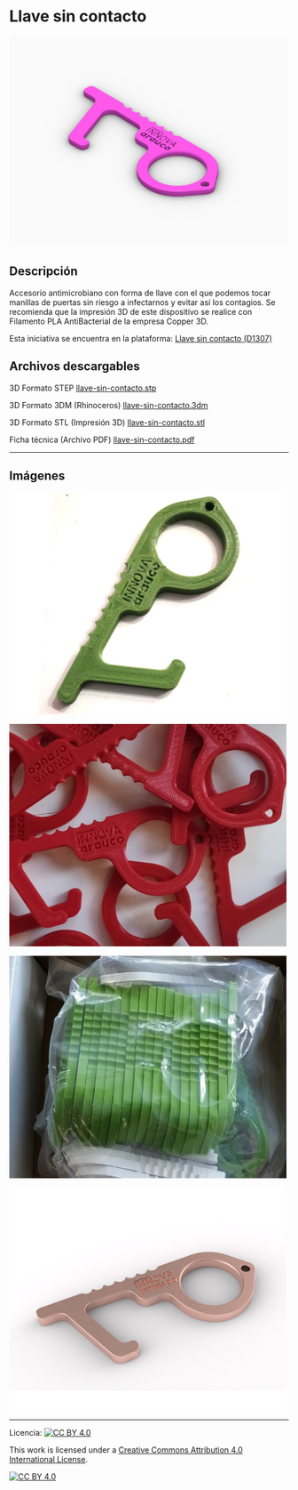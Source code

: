 # Llave sin contacto

![Llave sin contacto](/llave-sin-contacto/images/llave-sin-contacto-1.jpg)

## Descripción

Accesorio antimicrobiano con forma de llave con el que podemos tocar manillas de puertas sin riesgo a infectarnos y evitar así los contagios. Se recomienda que la impresión 3D de este dispositivo se realice con Filamento PLA AntiBacterial de la empresa Copper 3D. 

Esta iniciativa se encuentra en la plataforma:
[Llave sin contacto (D1307)](https://arauco.brightidea.com/D1307)

## Archivos descargables

3D Formato STEP 
[llave-sin-contacto.stp](https://github.com/josemagr95/covid-innovarauco/raw/master/llave-sin-contacto/cad/step/llave-sin-contacto.stp)

3D Formato 3DM (Rhinoceros) 
[llave-sin-contacto.3dm](https://github.com/josemagr95/covid-innovarauco/raw/master/llave-sin-contacto/cad/3dm/llave-sin-contacto.3dm)

3D Formato STL (Impresión 3D) 
[llave-sin-contacto.stl](https://github.com/josemagr95/covid-innovarauco/raw/master/llave-sin-contacto/cad/stl/llave-sin-contacto.stl)

Ficha técnica (Archivo PDF) 
[llave-sin-contacto.pdf](https://github.com/josemagr95/covid-innovarauco/raw/master/llave-sin-contacto/docs/llave-sin-contacto.pdf)  

***

## Imágenes

![Llave sin contacto](/llave-sin-contacto/images/llave-sin-contacto-2.jpg)

![Llave sin contacto](/llave-sin-contacto/images/llave-sin-contacto-3.jpg)

![Llave sin contacto](/llave-sin-contacto/images/llave-sin-contacto-4.jpg)

![Llave sin contacto](/llave-sin-contacto/images/llave-sin-contacto-5.jpg)

***

Licencia: [![CC BY 4.0][cc-by-shield]][cc-by]

This work is licensed under a [Creative Commons Attribution 4.0 International
License][cc-by].

[![CC BY 4.0][cc-by-image]][cc-by]

[cc-by]: http://creativecommons.org/licenses/by/4.0/
[cc-by-image]: https://i.creativecommons.org/l/by/4.0/88x31.png
[cc-by-shield]: https://img.shields.io/badge/License-CC%20BY%204.0-lightgrey.svg